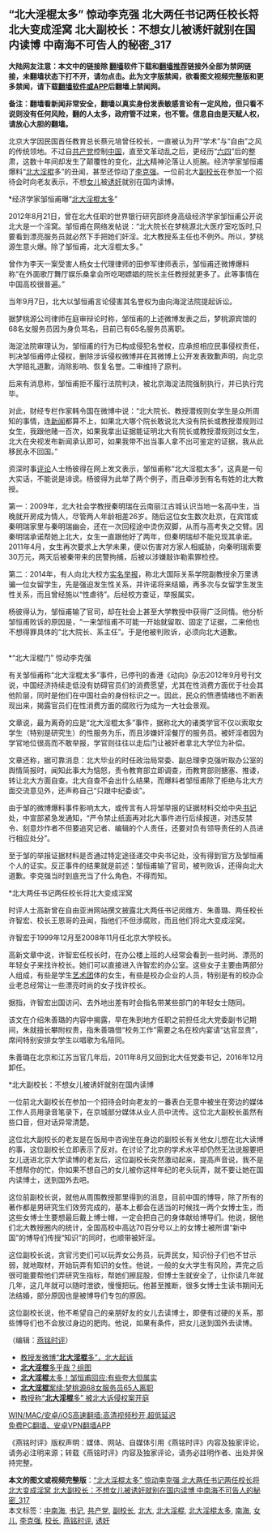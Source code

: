  <h2>“北大淫棍太多” 惊动李克强 北大两任书记两任校长将北大变成淫窝 北大副校长：不想女儿被诱奸就别在国内读博 中南海不可告人的秘密_317</h2> <p class="notice"><b>大陆网友注意：本文中的链接除 <a href="https://github.com/bannedbook/fanqiang" >翻墙</a>软件下载和<a href="https://github.com/killgcd/justmysocks/blob/master/README.md">翻墙推荐</a>链接外全部为禁网链接，未翻墙状态下打不开，请勿点击。此为文字版禁闻，欲看图文视频完整版和更多禁闻，请下载<a href="https://github.com/bannedbook/fanqiang">翻墙软件或APP</a>后翻墙上禁闻网。</p><p>备注：翻墙看新闻非常安全，翻墙以真实身份发表敏感言论有一定风险，但只看不说则没有任何风险，翻的人太多，政府管不过来，也不管。信息自由是天赋人权，请放心大胆的翻墙。</b></p>  <div class="entry"> <p></p> <p>北京大学因民国首任教育总长蔡元培曾任校长&#65292;一直被认为开&#8220;学术&#8221;与&#8220;自由&#8221;之风的传统领地&#12290;不过自<a href="https://www.bannedbook.org/bnews/tag/%e5%85%b1%e4%ba%a7%e5%85%9a/" class="st_tag internal_tag" rel="tag" title="标签 共产党 下的日志">共产党</a>控制<span class='wp_keywordlink_affiliate'><a href="https://www.bannedbook.org/" title="中国" target="_blank">中国</a></span>&#65292;直至文革动乱之后&#65292;更经历&#8220;<span class='wp_keywordlink'><a href="https://www.bannedbook.org/forum2/topic2509.html" title="《中国六四真相》" target="_blank">六四</a></span>&#8221;后的整肃&#65292;这数十年间却发生了颠覆性的变化&#65292;<a href="https://www.bannedbook.org/bnews/tag/%E5%8C%97%E5%A4%A7/" class="st_tag internal_tag" rel="tag" title="标签 北大 下的日志">北大</a>精神沦落让人扼腕&#12290;经济学家邹恒甫爆料&#8220;<a href="https://www.bannedbook.org/bnews/tag/%e5%8c%97%e5%a4%a7%e6%b7%ab%e6%a3%8d/" class="st_tag internal_tag" rel="tag" title="标签 北大淫棍 下的日志">北大淫棍</a>多&#8221;的丑闻&#65292;甚至还惊动了<a href="https://www.bannedbook.org/bnews/tag/%e6%9d%8e%e5%85%8b%e5%bc%ba/" class="st_tag internal_tag" rel="tag" title="标签 李克强 下的日志">李克强</a>&#12290;一位前北大<a href="https://www.bannedbook.org/bnews/tag/%E5%89%AF%E6%A0%A1%E9%95%BF/" class="st_tag internal_tag" rel="tag" title="标签 副校长 下的日志">副校长</a>在参加一个招待会时向老友表示&#65292;不想<a href="https://www.bannedbook.org/bnews/tag/%e5%a5%b3%e5%84%bf/" class="st_tag internal_tag" rel="tag" title="标签 女儿 下的日志">女儿</a>被<a href="https://www.bannedbook.org/bnews/tag/%E8%AF%B1%E5%A5%B8/" class="st_tag internal_tag" rel="tag" title="标签 诱奸 下的日志">诱奸</a>就别在国内读博&#12290;&#12288;</p> <p>   *经济学家邹恒甫曝&#8220;<a href="https://www.bannedbook.org/bnews/tag/%e5%8c%97%e5%a4%a7%e6%b7%ab%e6%a3%8d%e5%a4%aa%e5%a4%9a/" class="st_tag internal_tag" rel="tag" title="标签 北大淫棍太多 下的日志">北大淫棍太多</a>&#8221;</p> <p>2012年8月21日&#65292;曾在北大任职的世界银行研究部终身高级经济学家邹恒甫公开说北大是一个淫窝&#12290;邹恒甫在网络发帖说&#65306;&#8220;北大院长在梦桃源北大医疗室吃饭时,只要看到漂亮服务员就必然下手把她们奸淫&#12290;北大教授系主任也不例外&#12290;所以&#65292;梦桃源生意火爆&#12290;除了邹恒甫&#65292;北大淫棍太多&#12290;&#8221;</p> <p>曾作为李天一案受害人杨女士代理律师的田参军律师表示&#65292;邹恒甫还微博爆料称&#8220;在外面歌厅舞厅娱乐桑拿会所吃喝嫖娼的院长主任教授就更多了&#12290;此等事情在中国高校很普遍&#12290;&#8221;</p> <p>当年9月7日&#65292;北大以邹恒甫言论侵害其名誉权为由向海淀法院提起诉讼&#12290;</p> <p>据梦桃源公司律师在庭审辩论时称&#65292;邹恒甫的上述微博发表之后&#65292;梦桃源宾馆的68名女服务员因为身负骂名&#65292;目前已有65名服务员离职&#12290;</p> <p>海淀法院审理认为&#65292;邹恒甫的行为已构成侵犯名誉权&#65292;应承担相应民事侵权责任&#65292;判决邹恒甫停止侵权&#65292;删除涉诉侵权微博并在其微博上公开发表致歉声明&#65292;向北京大学赔礼道歉&#65292;消除影响&#12289;恢复名誉&#12290;二审维持了原判&#12290;</p>  <p>后来有消息称&#65292;邹恒甫拒不履行法院判决&#65292;被北京海淀法院强制执行&#65292;并已执行完毕&#12290;</p> <p>对此&#65292;财经专栏作家韩令国在微博中说&#65306;&#8220;北大院长&#12289;教授潜规则女学生是众所周知的事情&#65292;连<span class='wp_keywordlink_affiliate'><a href="https://www.bannedbook.org/" title="新闻">新闻</a></span>都算不上&#65292;如果北大哪个院长敢说北大没有院长或教授潜规则过女生&#65292;我跟他赌一百次&#65292;如果我拿出证据能证明北大有院长或教授潜规则过女生&#65292;北大在央视发布新闻承认即可&#65292;如果我带不出当事人拿不出可鉴定的证据&#65292;我从此移民永不回国&#12290;&#8221;</p> <p>   资深时事<span class='wp_keywordlink_affiliate'><a href="https://www.bannedbook.org/bnews/comments/" title="新闻评论" target="_blank">评论</a></span>人士杨彼得在网上发文表示&#65292;邹恒甫称&#8220;北大淫棍太多&#8221;&#65292;这真是一句大实话&#65292;不能说是诽谤&#12290;杨彼得为此举了两个例子&#65292;而且牵涉到有名有姓的北大教授&#12290;</p> <p>第一&#65306;2009年&#65292;北大社会学教授秦明瑞在云南丽江古城认识当地一名高中生&#65292;当晚就开房成为情人&#65292;尽管两人年龄相差26岁&#12290;随后这位女生数次赴京&#65292;在宾馆或秦明瑞家里与秦明瑞幽会&#65292;还在一次回程途中烫伤双脚&#65292;从而与高考失之交臂&#12290;因秦明瑞承诺帮她上北大&#65292;女生一直跟他好了两年&#65292;但秦明瑞却不能兑现其承诺&#12290;2011年4月&#65292;女生再次要求上大学未果&#65292;便以伤害对方家人相威胁&#65292;向秦明瑞索要30万元&#65292;两天后被秦带来的民警拘捕&#65292;后被以涉嫌敲诈勒索罪检控&#12290;</p> <p>第二&#65306;2014年&#65292;有人向北大校方<span class='wp_keywordlink'><a href="https://www.bannedbook.org/forum30/" title="我要举报贪官 网络举报贪污" target="_blank">实名举报</a></span>&#65292;称北大国际关系学院副教授余万里诱骗一位女留学生&#65292;先是强迫发生性关系&#65292;并许诺将来结婚&#65292;再多次与女留学生发生性关系&#65292;而且曾经施以&#8220;性虐待&#8221;&#12290;后经校方查证&#65292;举报属实&#12290;</p> <p>杨彼得认为&#65292;邹恒甫输了官司&#65292;却在社会上甚至大学教授中获得广泛同情&#12290;他分析邹恒甫败诉的原因是&#65292;&#8220;一来邹恒甫不可能一开始就留取&#12289;固定了证据&#65292;二来他也不想得罪具体的&#8220;北大院长&#12289;系主任&#8221;&#12290;于是他被判败诉&#65292;必须向北大道歉&#12290;<br />&nbsp;</p> <p>   *&#8220;北大淫棍门&#8221; 惊动李克强</p> <p>有关邹恒甫称&#8220;北大淫棍太多&#8221;事件&#65292;已停刊的香港&#12298;动向&#12299;杂志2012年9月号刊文说&#65292;中国经济持续走低没有妨碍官员们的消费愿望&#65292;尤其在性消费方面优于社会其他阶层&#65292;同时是他们在中国社会的身份标识之一&#12290;因此&#65292;民众的愤懑情绪也不断表现出来&#65292;揭露官员们在性消费方面的腐败行为成为一大社会景观&#12290;</p>  <p>文章说&#65292;最为离奇的应是&#8220;北大淫棍太多&#8221;事件&#65292;据称北大的诸类学官不仅以索取女学生&#65288;特别是研究生&#65289;的性服务为乐&#65292;而且涉嫌奸淫餐厅的服务员&#12290;被奸淫者因为学官地位很高而不敢举报&#65292;学官则往往以走后门让被奸者拿北大学位为补偿&#12290;</p> <p>文章还称&#65292;据可靠消息&#65306;北大毕业的时任政治局常委&#12289;副总理李克强听取办公室的舆情简报时&#65292;闻知此事大为恼怒&#65292;责令教育部立即调查&#65292;而教育部则搪塞&#12289;推诿&#65292;转让北大方面自查&#12290;北大自查不会出什么结果&#65292;而爆料者邹恒甫除了拒绝与北大方面交流意见外&#65292;还声称自己&#8220;只跟中纪委谈&#8221;&#12290;</p> <p>由于邹的微博爆料事件影响太大&#65292;或传言有人将邹举报的证据材料交给中央<a href="https://www.bannedbook.org/bnews/tag/%e4%b9%a6%e8%ae%b0/" class="st_tag internal_tag" rel="tag" title="标签 书记 下的日志">书记</a>处&#65292;中宣部紧急发通知&#65292;&#8220;严令禁止纸面再对北大事件进行后续报道&#65292;对违反禁令&#12289;刻意炒作者不但要追究记者&#12289;编辑的个人责任&#65292;还要对负有领导责任的人员进行相应处分&#8221;&#12290;</p> <p>至于邹的举报证据材料是否通过特定途径递交中央书记处&#65292;没有得到官方及邹恒甫个人的证实&#12290;反正事件的结果就是前述&#65306;邹恒甫输了官司&#65292;被判败诉&#65292;还得向北大道歉&#12290;李克强当时到底充当了什么角色&#65292;不得而知&#12290;</p> <p>   *北大两任书记两任校长将北大变成淫窝</p> <p>时评人士高新曾在自由亚洲网站撰文披露北大两任书记闵维方&#12289;朱善璐&#12289;两任校长许智宏&#12289;校长王恩哥的丑闻&#65292;指他们不但涉腐败&#65292;而且他们将北大变成淫窝&#12290;</p> <p>许智宏于1999年12月至2008年11月任北京大学校长&#12290;</p> <p>高新文章中说&#65292;许智宏任校长时&#65292;在办公楼上班的人经常会看到一些时尚&#12289;漂亮的年轻女子来找许校长&#12290;她们可以直接进入许智宏的办公室&#12290;这些女子主要由两部分人组成&#65292;有些是学生<span class='wp_keywordlink_affiliate'><a href="https://zh-cn.shenyunperformingarts.org/" title="艺术团" target="_blank">艺术团</a></span>体的女生&#65292;有些是校办企业的人员&#65292;特别是有的校办企业老总经常让一些漂亮时尚的女子找许校长&#12290;</p>  <p>据指&#65292;许智宏出国访问&#12289;去外地出差有时会指名带某些部门的年轻女士随同&#12290;</p> <p>该文在介绍朱善璐的内容中揭露&#65292;早在朱到地方任职之前担任北大党委副书记期间&#65292;朱就擅长攀附权贵&#65292;指朱善璐借&#8220;校务工作&#8221;需要之名在校内宴请&#8220;达官显贵&#8221;&#65292;席间特别安排女学生以唱歌为名陪同&#12290;</p> <p>朱善璐在北京和江苏当官几年后&#65292;2011年8月又回到北大任党委书记&#65292;2016年12月卸任&#12290;</p> <p>   *北大副校长&#65306;不想女儿被诱奸就别在国内读博 </p> <p>一位前北大副校长在参加一个招待会时向老友的一番表白无意中被坐在旁边的媒体工作人员用录音笔录下&#65292;在京城部分媒体从业人员中流传&#12290;这位北大副校长虽然有些口音&#65292;但对话异常清楚&#12290; </p> <p>这位北大副校长的老友是在饭局中咨询坐在身边的副校长有关他女儿想在北大读博的事&#65292;这位副校长立即表示了反对&#12290;在讨论了北京的学术水平却仍然无法说服要把女儿送进北京大学读博的老友后&#65292;这位副校长突然激动起来&#65292;提高声音说&#65292;我不是不想帮你的忙&#65292;你如果不想自己的女儿被你这样年纪的老头玩弄&#65292;就不要让她在国内读博士&#65292;送到国外去吧&#12290;</p> <p>这位前副校长说&#65292;就他从周围教授那里得到的消息&#65292;目前中国的博导&#65292;除了所有的著作都是男研究生们效劳完成的&#65292;基本上都会在适当的时候找一两个女博士生&#65292;而这些女博士生要想最后戴上博士帽&#65292;一定会把自己的身体献给博导们&#12290;他说&#65292;据他们北大教授圈内的统计&#65292;全国高校中高达70百分号以上的女博士被所谓&#8220;新中国&#8221;的博导们传授&#8220;知识&#8221;的同时&#65292;也顺带被奸淫&#12290;</p> <p>   这位副校长说&#65292;贪官污吏们可以玩弄女公务员&#65292;玩弄民女&#65292;知识份子们也不甘示弱&#65292;就地取材&#65292;开始玩弄有知识的女性&#12290;他说&#65292;一般的女大学生有风险&#65292;弄完之后很可能要帮他们弄研究生指标&#65292;帮她们擦屁股&#65292;但博士生就安全了&#65292;让你读几年就几年&#65292;这几年就可以随时泄欲&#65292;慢慢把玩&#12290;他甚至推断&#65292;很多女博士生读书期间无法结婚&#65292;部分原因也是被博导们专包的原因&#12290;</p>  <p>这位副校长说&#65292;他不希望自己的亲朋好友的女儿去读博士&#65292;即便有过硬的关系&#65292;那些博导们也不会放过身边的肥肉&#12290;他说&#65292;如果有条件&#65292;把女儿送到国外去读博&#12290; </p> <p>&#65288;编辑&#65306;<a href="https://www.bannedbook.org/bnews/tag/%e7%87%95%e9%93%ad%e6%97%b6%e8%af%84/" class="st_tag internal_tag" rel="tag" title="标签 燕铭时评 下的日志">燕铭时评</a>&#65289;</p> <ul class='op-related-articles' title='相关阅读'> <li><a href='https://www.bannedbook.org/bnews/ssgc/20140326/693322.html' target='_blank'>教授发微博“<b>北大淫棍</b>多”，北大起诉</a></li> <li><a href='https://www.bannedbook.org/bnews/cnnews/aboluonews/20160225/506171.html' target='_blank'><b>北大淫棍</b>多乎哉？组图</a></li> <li><a href='https://www.bannedbook.org/bnews/cnnews/aboluonews/20140121/224052.html' target='_blank'><b>北大淫棍</b>太多！邹恒甫回应:有些夸大但属实</a></li> <li><a href='https://www.bannedbook.org/bnews/cnnews/aboluonews/20140121/223937.html' target='_blank'><b>北大淫棍</b>案续:梦桃源68女服务员65人离职</a></li> <li><a href='https://www.bannedbook.org/bnews/sohnews/20140121/223898.html' target='_blank'>教授称“<b>北大淫棍</b>多” 被北大诉侵权案开庭</a></li> </ul> <p class="texttj"> <a href="https://github.com/bannedbook/fanqiang/wiki/V2ray%E6%9C%BA%E5%9C%BA" target="_blank">WIN/MAC/安卓/iOS高速翻墙:高清视频秒开,超低延迟</a><br/> <a href="https://github.com/bannedbook/fanqiang/wiki/%E7%A6%81%E9%97%BB%E7%BD%91%E5%AE%89%E5%8D%93%E7%BF%BB%E5%A2%99%E6%96%B0%E9%97%BBAPP" target="_blank">免费PC翻墙、安卓VPN翻墙APP</a></p><p>&#12298;燕铭时评&#12299;版权声明&#65306;媒体&#12289;网站&#12289;自媒体引用&#12298;燕铭时评&#12299;内容及独家评论&#65292;请务必注明来源&#65307;转载&#12298;燕铭时评&#12299;内容及独家评论&#65292;请务必註明作者&#12289;出处并保持完整&#12290;   </p><a name='sharetosocial'></a>       <div><b>本文的图文或视频完整版</b>：<a href='https://www.bannedbook.org/bnews/comments/20210214/1487009.html'>“北大淫棍太多” 惊动李克强 北大两任书记两任校长将北大变成淫窝 北大副校长：不想女儿被诱奸就别在国内读博 中南海不可告人的秘密_317</a></div>  </div><!--END ENTRY--> <div class="postfooter"> <div>本文标签：<a href="https://www.bannedbook.org/bnews/tag/%e4%b8%ad%e5%8d%97%e6%b5%b7/" rel="tag">中南海</a>, <a href="https://www.bannedbook.org/bnews/tag/%e4%b9%a6%e8%ae%b0/" rel="tag">书记</a>, <a href="https://www.bannedbook.org/bnews/tag/%e5%85%b1%e4%ba%a7%e5%85%9a/" rel="tag">共产党</a>, <a href="https://www.bannedbook.org/bnews/tag/%E5%89%AF%E6%A0%A1%E9%95%BF/" rel="tag">副校长</a>, <a href="https://www.bannedbook.org/bnews/tag/%E5%8C%97%E5%A4%A7/" rel="tag">北大</a>, <a href="https://www.bannedbook.org/bnews/tag/%e5%8c%97%e5%a4%a7%e6%b7%ab%e6%a3%8d/" rel="tag">北大淫棍</a>, <a href="https://www.bannedbook.org/bnews/tag/%e5%8c%97%e5%a4%a7%e6%b7%ab%e6%a3%8d%e5%a4%aa%e5%a4%9a/" rel="tag">北大淫棍太多</a>, <a href="https://www.bannedbook.org/bnews/tag/%e5%8d%97%e6%b5%b7/" rel="tag">南海</a>, <a href="https://www.bannedbook.org/bnews/tag/%e5%a5%b3%e5%84%bf/" rel="tag">女儿</a>, <a href="https://www.bannedbook.org/bnews/tag/%e6%9d%8e%e5%85%8b%e5%bc%ba/" rel="tag">李克强</a>, <a href="https://www.bannedbook.org/bnews/tag/%E6%A0%A1%E9%95%BF/" rel="tag">校长</a>, <a href="https://www.bannedbook.org/bnews/tag/%e7%87%95%e9%93%ad%e6%97%b6%e8%af%84/" rel="tag">燕铭时评</a>, <a href="https://www.bannedbook.org/bnews/tag/%E8%AF%B1%E5%A5%B8/" rel="tag">诱奸</a></div>  </div><!--END POSTFOOTER--> 